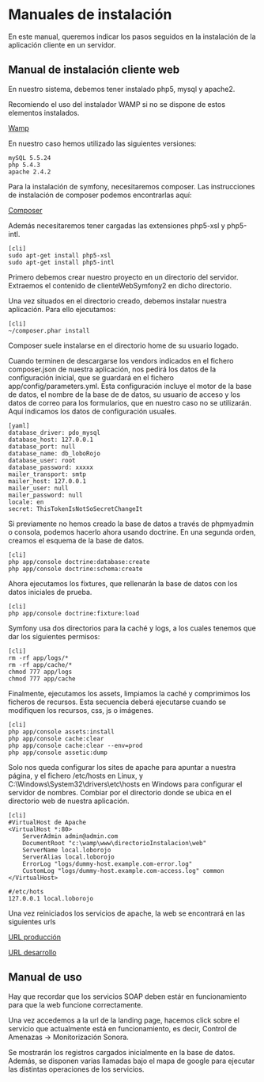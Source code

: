 # Manuales de instalación #

En este manual, queremos indicar los pasos seguidos en la instalación de la aplicación cliente en un servidor.


## Manual de instalación cliente web  ##

En nuestro sistema, debemos tener instalado php5, mysql y apache2. 

Recomiendo el uso del instalador WAMP si no se dispone de estos elementos instalados.

[Wamp](http://www.wampserver.com/en/)

En nuestro caso hemos utilizado las siguientes versiones:

	mySQL 5.5.24
	php 5.4.3
	apache 2.4.2

Para la instalación de symfony, necesitaremos composer.
Las instrucciones de instalación de composer podemos encontrarlas aquí:

[Composer](http://getcomposer.org/)

Además necesitaremos tener cargadas las extensiones php5-xsl y php5-intl.

	[cli]
	sudo apt-get install php5-xsl
	sudo apt-get install php5-intl


Primero debemos crear nuestro proyecto en un directorio del servidor. Extraemos el contenido de clienteWebSymfony2 en dicho directorio.

Una vez situados en el directorio creado, debemos instalar nuestra aplicación. Para ello ejecutamos:

	[cli]
	~/composer.phar install

Composer suele instalarse en el directorio home de su usuario logado.

Cuando terminen de descargarse los vendors indicados en el fichero composer.json de nuestra aplicación, nos pedirá los datos de la configuración inicial, que se guardará en el fichero app/config/parameters.yml. Esta configuración incluye el motor de la base de datos, el nombre de la base de de datos, su usuario de acceso y los datos de correo para los formularios, que en nuestro caso no se utilizarán. Aquí indicamos los datos de configuración usuales.

	[yaml]
    database_driver: pdo_mysql
    database_host: 127.0.0.1
    database_port: null
    database_name: db_loboRojo
    database_user: root
    database_password: xxxxx
    mailer_transport: smtp
    mailer_host: 127.0.0.1
    mailer_user: null
    mailer_password: null
    locale: en
    secret: ThisTokenIsNotSoSecretChangeIt


Si previamente no hemos creado la base de datos a través de phpmyadmin o consola, podemos hacerlo ahora usando doctrine. En una segunda orden, creamos el esquema de la base de datos.

	[cli]
	php app/console doctrine:database:create
	php app/console doctrine:schema:create


Ahora ejecutamos los fixtures, que rellenarán la base de datos con los datos iniciales de prueba.

	[cli]
	php app/console doctrine:fixture:load

Symfony usa dos directorios para la caché y logs, a los cuales tenemos que dar los siguientes permisos:

	[cli]
	rm -rf app/logs/*
	rm -rf app/cache/*
	chmod 777 app/logs
	chmod 777 app/cache

Finalmente, ejecutamos los assets, limpiamos la caché y comprimimos los ficheros de recursos. Esta secuencia deberá ejecutarse cuando se modifiquen los recursos, css, js o imágenes.

	[cli]
	php app/console assets:install
	php app/console cache:clear
	php app/console cache:clear --env=prod
	php app/console assetic:dump


Solo nos queda configurar los sites de apache para apuntar a nuestra página, y el fichero /etc/hosts en Linux, y C:\Windows\System32\drivers\etc\hosts en Windows para configurar el servidor de nombres. Combiar por el directorio donde se ubica en el directorio web de nuestra aplicación.

    [cli]
    #VirtualHost de Apache
    <VirtualHost *:80>
        ServerAdmin admin@admin.com
        DocumentRoot "c:\wamp\www\directorioInstalacion\web"
        ServerName local.loborojo
        ServerAlias local.loborojo
        ErrorLog "logs/dummy-host.example.com-error.log"
        CustomLog "logs/dummy-host.example.com-access.log" common
    </VirtualHost>
    
    #/etc/hots
    127.0.0.1 local.loborojo
    
Una vez reiniciados los servicios de apache, la web se encontrará en las siguientes urls

[URL producción](http://local.loborojo/app.php) 

[URL desarrollo](http://local.loborojo/app_dev.php)




## Manual de uso ##

Hay que recordar que los servicios SOAP deben estár en funcionamiento para que la web funcione correctamente.

Una vez accedemos a la url de la landing page, hacemos click sobre el servicio que actualmente está en funcionamiento, es decir, Control de Amenazas -> Monitorización Sonora.

Se mostrarán los registros cargados inicialmente en la base de datos. Además, se disponen varias llamadas bajo el mapa de google para ejecutar las distintas operaciones de los servicios.

